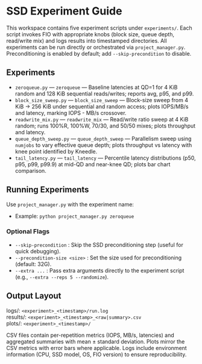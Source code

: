 # SSD Experiment Guide

This workspace contains five experiment scripts under `experiments/`. Each script invokes FIO with appropriate knobs (block size, queue depth, read/write mix) and logs results into timestamped directories. All experiments can be run directly or orchestrated via `project_manager.py`. Preconditioning is enabled by default; add `--skip-precondition` to disable.

## Experiments
- `zeroqueue.py` — `zeroqueue` — Baseline latencies at QD=1 for 4 KiB random and 128 KiB sequential reads/writes; reports avg, p95, and p99.
- `block_size_sweep.py` — `block_size_sweep` — Block-size sweep from 4 KiB → 256 KiB under sequential and random access; plots IOPS/MB/s and latency, marking IOPS - MB/s crossover.
- `readwrite_mix.py` — `readwrite_mix` — Read/write ratio sweep at 4 KiB random; runs 100%R, 100%W, 70/30, and 50/50 mixes; plots throughput and latency.
- `queue_depth_sweep.py` — `queue_depth_sweep` — Parallelism sweep using `numjobs` to vary effective queue depth; plots throughput vs latency with knee point identified by Kneedle.
- `tail_latency.py` — `tail_latency` — Percentile latency distributions (p50, p95, p99, p99.9) at mid-QD and near-knee QD; plots bar chart comparison.

## Running Experiments

Use `project_manager.py` with the experiment name:

- Example: `python project_manager.py zeroqueue`

### Optional Flags
- `--skip-precondition` : Skip the SSD preconditioning step (useful for quick debugging).  
- `--precondition-size <size>` : Set the size used for preconditioning (default: 32G).  
- `--extra ...` : Pass extra arguments directly to the experiment script (e.g., `--extra --reps 5 --randomize`).  

## Output Layout

logs/:    `<experiment>_<timestamp>/run.log`  
results/: `<experiment>_<timestamp>_<raw|summary>.csv`  
plots/:   `<experiment>_<timestamp>/`  

CSV files contain per-repetition metrics (IOPS, MB/s, latencies) and aggregated summaries with mean ± standard deviation. Plots mirror the CSV metrics with error bars where applicable. Logs include environment information (CPU, SSD model, OS, FIO version) to ensure reproducibility.